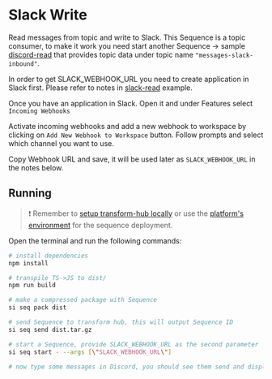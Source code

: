 # Slack Write

Read messages from topic and write to Slack. This Sequence is a topic consumer, to make it work you need start another Sequence → sample [discord-read](../discord-read/) that provides topic data  under topic name `"messages-slack-inbound"`.

In order to get SLACK_WEBHOOK_URL you need to create application in Slack first.
Please refer to notes in [slack-read](../slack-read/) example.

Once you have an application in Slack. Open it and under Features select `Incoming Webhooks`

Activate incoming webhooks and add a new webhook to workspace by clicking on `Add New Webhook to Workspace` button. Follow prompts and select which channel you want to use.

Copy Webhook URL and save, it will be used later as `SLACK_WEBHOOK_URL` in the notes below.

## Running

> ❗ Remember to [setup transform-hub locally](https://docs.scramjet.org/platform/self-hosted-installation) or use the [platform's environment](https://docs.scramjet.org/platform/quick-start) for the sequence deployment.

Open the terminal and run the following commands:

```bash
# install dependencies
npm install

# transpile TS->JS to dist/
npm run build

# make a compressed package with Sequence
si seq pack dist

# send Sequence to transform hub, this will output Sequence ID
si seq send dist.tar.gz

# start a Sequence, provide SLACK_WEBHOOK_URL as the second parameter
si seq start - --args [\"SLACK_WEBHOOK_URL\"]

# now type some messages in Discord, you should see them send and displayed in Slack on the dedicated #channel
```
